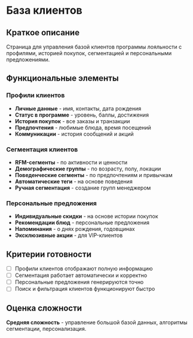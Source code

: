 # База клиентов

## Краткое описание

Страница для управления базой клиентов программы лояльности с профилями, историей покупок, сегментацией и персональными предложениями.

## Функциональные элементы

### Профили клиентов

- **Личные данные** - имя, контакты, дата рождения
- **Статус в программе** - уровень, баллы, достижения
- **История покупок** - все заказы и транзакции
- **Предпочтения** - любимые блюда, время посещений
- **Коммуникации** - история сообщений и акций

### Сегментация клиентов

- **RFM-сегменты** - по активности и ценности
- **Демографические группы** - по возрасту, полу, локации
- **Поведенческие сегменты** - по предпочтениям и привычкам
- **Автоматические теги** - на основе поведения
- **Ручная сегментация** - создание групп менеджером

### Персональные предложения

- **Индивидуальные скидки** - на основе истории покупок
- **Рекомендации блюд** - персональные предложения
- **Напоминания** - о днях рождения, годовщинах
- **Эксклюзивные акции** - для VIP-клиентов

## Критерии готовности

- [ ] Профили клиентов отображают полную информацию
- [ ] Сегментация работает автоматически и корректно
- [ ] Персональные предложения генерируются точно
- [ ] Поиск и фильтрация клиентов функционируют быстро

## Оценка сложности

**Средняя сложность** - управление большой базой данных, алгоритмы сегментации, персонализация.
